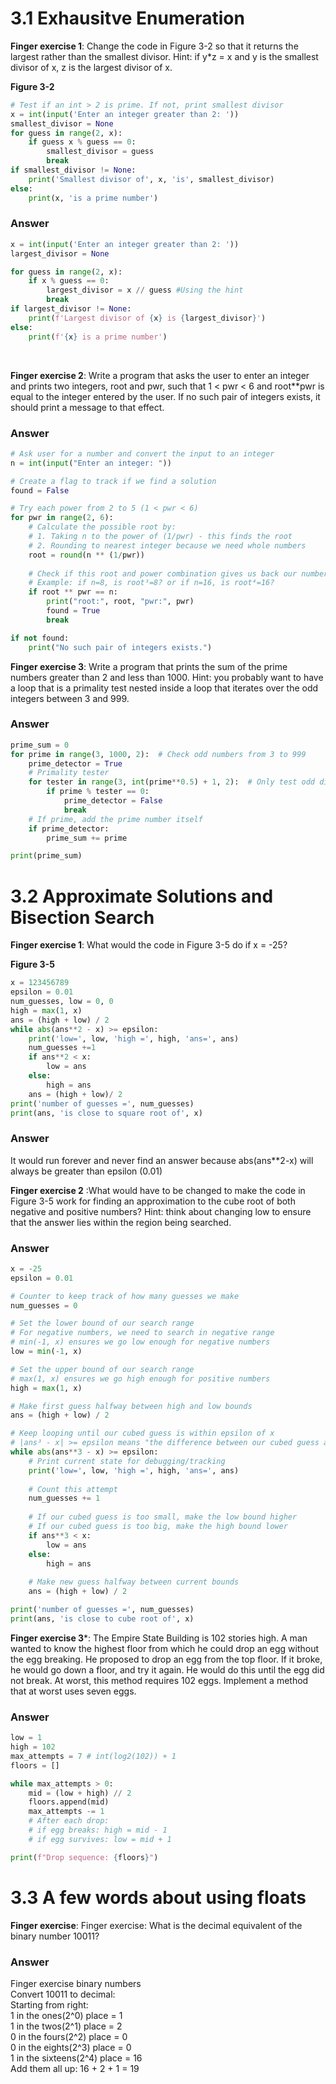 # 3.1   Exhausitve Enumeration
**Finger exercise 1**: Change the code in Figure 3-2 so that it returns the largest rather than the smallest divisor. Hint: if y*z = x and y is the smallest divisor of x, z is the largest divisor of x.

**Figure 3-2**
```python
# Test if an int > 2 is prime. If not, print smallest divisor
x = int(input('Enter an integer greater than 2: '))
smallest_divisor = None
for guess in range(2, x):
    if guess x % guess == 0:
        smallest_divisor = guess
        break
if smallest_divisor != None:
    print('Smallest divisor of', x, 'is', smallest_divisor)
else:
    print(x, 'is a prime number')
```

### Answer
```python
x = int(input('Enter an integer greater than 2: '))
largest_divisor = None

for guess in range(2, x):
    if x % guess == 0:
        largest_divisor = x // guess #Using the hint
        break
if largest_divisor != None:
    print(f'Largest divisor of {x} is {largest_divisor}')
else:
    print(f'{x} is a prime number')
```
<br>

**Finger exercise 2**: Write a program that asks the user to enter an integer and prints two integers, root and pwr, such that 1 < pwr < 6 and root**pwr is equal to the integer entered by the user. If no such pair of integers exists, it should print a message to that effect.

### Answer
```python
# Ask user for a number and convert the input to an integer
n = int(input("Enter an integer: "))

# Create a flag to track if we find a solution
found = False

# Try each power from 2 to 5 (1 < pwr < 6)
for pwr in range(2, 6):  
    # Calculate the possible root by:
    # 1. Taking n to the power of (1/pwr) - this finds the root
    # 2. Rounding to nearest integer because we need whole numbers
    root = round(n ** (1/pwr))
    
    # Check if this root and power combination gives us back our number
    # Example: if n=8, is root³=8? or if n=16, is root⁴=16?
    if root ** pwr == n:
        print("root:", root, "pwr:", pwr)
        found = True
        break

if not found:
    print("No such pair of integers exists.")
```

**Finger exercise 3**: Write a program that prints the sum of the prime numbers greater than 2 and less than 1000. Hint: you probably want to have a loop that is a primality test nested inside a loop that iterates over the odd integers between 3 and 999.
### Answer
```python
prime_sum = 0
for prime in range(3, 1000, 2):  # Check odd numbers from 3 to 999
    prime_detector = True
    # Primality tester
    for tester in range(3, int(prime**0.5) + 1, 2):  # Only test odd divisors
        if prime % tester == 0:
            prime_detector = False
            break
    # If prime, add the prime number itself
    if prime_detector:  
        prime_sum += prime

print(prime_sum)
```

# 3.2 Approximate Solutions and Bisection Search

**Finger exercise 1**: What would the code in Figure 3-5 do if x = -25?

**Figure 3-5**
```python
x = 123456789
epsilon = 0.01
num_guesses, low = 0, 0
high = max(1, x)
ans = (high + low) / 2
while abs(ans**2 - x) >= epsilon:
    print('low=', low, 'high =', high, 'ans=', ans)
    num_guesses +=1
    if ans**2 < x:
        low = ans
    else:
        high = ans
    ans = (high + low)/ 2
print('number of guesses =', num_guesses)
print(ans, 'is close to square root of', x)
```

### Answer 
It would run forever and never find an answer because abs(ans**2-x) will
always be greater than epsilon (0.01)


**Finger exercise 2** :What would have to be changed to make the code in Figure 3-5 work for finding an approximation to the cube root of both negative and positive numbers? Hint: think about changing low to ensure that the answer lies within the region being searched.

### Answer
```python
x = -25
epsilon = 0.01

# Counter to keep track of how many guesses we make
num_guesses = 0

# Set the lower bound of our search range
# For negative numbers, we need to search in negative range
# min(-1, x) ensures we go low enough for negative numbers
low = min(-1, x)

# Set the upper bound of our search range
# max(1, x) ensures we go high enough for positive numbers
high = max(1, x)

# Make first guess halfway between high and low bounds
ans = (high + low) / 2

# Keep looping until our cubed guess is within epsilon of x
# |ans³ - x| >= epsilon means "the difference between our cubed guess and x is too big"
while abs(ans**3 - x) >= epsilon:
    # Print current state for debugging/tracking
    print('low=', low, 'high =', high, 'ans=', ans)
    
    # Count this attempt
    num_guesses += 1
    
    # If our cubed guess is too small, make the low bound higher
    # If our cubed guess is too big, make the high bound lower
    if ans**3 < x:
        low = ans
    else:
        high = ans
    
    # Make new guess halfway between current bounds
    ans = (high + low) / 2

print('number of guesses =', num_guesses)
print(ans, 'is close to cube root of', x)
```

**Finger exercise 3***: The Empire State Building is 102 stories high. A man wanted to know the highest floor from which he could drop an egg without the egg breaking. He proposed to drop an egg from the top floor. If it broke, he would go down a floor, and try it again. He would do this until the egg did not break. At worst, this method requires 102 eggs. Implement a method that at worst uses seven eggs.

### Answer
```python
low = 1
high = 102
max_attempts = 7 # int(log2(102)) + 1 
floors = []

while max_attempts > 0:
    mid = (low + high) // 2
    floors.append(mid)
    max_attempts -= 1
    # After each drop:
    # if egg breaks: high = mid - 1
    # if egg survives: low = mid + 1

print(f"Drop sequence: {floors}")
```

# 3.3 A few words about using floats

**Finger exercise**: Finger exercise: What is the decimal equivalent of the binary number 10011?

### Answer
Finger exercise binary numbers <br>
Convert 10011 to decimal: <br>
Starting from right:<br>
1 in the ones(2^0) place = 1 <br>
1 in the twos(2^1) place = 2 <br>
0 in the fours(2^2) place = 0 <br>
0 in the eights(2^3) place = 0 <br>
1 in the sixteens(2^4) place = 16 <br>
Add them all up: 16 + 2 + 1 = 19 <br>
